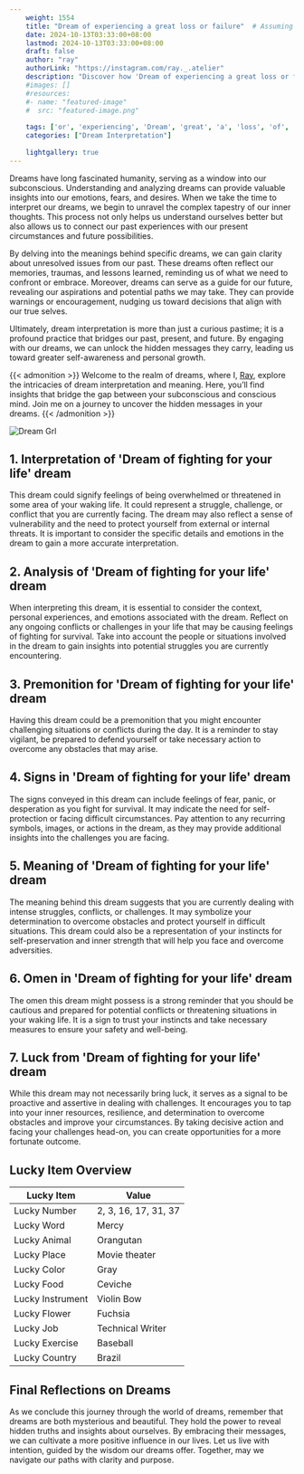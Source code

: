 ```yaml
---
    weight: 1554
    title: "Dream of experiencing a great loss or failure"  # Assuming 'title' column exists
    date: 2024-10-13T03:33:00+08:00
    lastmod: 2024-10-13T03:33:00+08:00
    draft: false
    author: "ray"
    authorLink: "https://instagram.com/ray._.atelier"
    description: "Discover how 'Dream of experiencing a great loss or failure' can interpret your future and uncover its significant meanings in your life."
    #images: []
    #resources:
    #- name: "featured-image"
    #  src: "featured-image.png"
    
    tags: ['or', 'experiencing', 'Dream', 'great', 'a', 'loss', 'of', 'failure']
    categories: ["Dream Interpretation"]
    
    lightgallery: true
---
```

    
Dreams have long fascinated humanity, serving as a window into our subconscious. Understanding and analyzing dreams can provide valuable insights into our emotions, fears, and desires. When we take the time to interpret our dreams, we begin to unravel the complex tapestry of our inner thoughts. This process not only helps us understand ourselves better but also allows us to connect our past experiences with our present circumstances and future possibilities.

By delving into the meanings behind specific dreams, we can gain clarity about unresolved issues from our past. These dreams often reflect our memories, traumas, and lessons learned, reminding us of what we need to confront or embrace. Moreover, dreams can serve as a guide for our future, revealing our aspirations and potential paths we may take. They can provide warnings or encouragement, nudging us toward decisions that align with our true selves.

Ultimately, dream interpretation is more than just a curious pastime; it is a profound practice that bridges our past, present, and future. By engaging with our dreams, we can unlock the hidden messages they carry, leading us toward greater self-awareness and personal growth.

{{< admonition >}}
Welcome to the realm of dreams, where I, [Ray](https://instagram.com/ray._.atelier), explore the intricacies of dream interpretation and meaning. Here, you’ll find insights that bridge the gap between your subconscious and conscious mind. Join me on a journey to uncover the hidden messages in your dreams.
{{< /admonition >}}

![Dream Grl](https://cdn.pixabay.com/photo/2017/11/02/03/35/gothic-2910057_1280.jpg "Dream Grl")

## 1. Interpretation of 'Dream of fighting for your life' dream

This dream could signify feelings of being overwhelmed or threatened in some area of your waking life. It could represent a struggle, challenge, or conflict that you are currently facing. The dream may also reflect a sense of vulnerability and the need to protect yourself from external or internal threats. It is important to consider the specific details and emotions in the dream to gain a more accurate interpretation.

## 2. Analysis of 'Dream of fighting for your life' dream

When interpreting this dream, it is essential to consider the context, personal experiences, and emotions associated with the dream. Reflect on any ongoing conflicts or challenges in your life that may be causing feelings of fighting for survival. Take into account the people or situations involved in the dream to gain insights into potential struggles you are currently encountering.

## 3. Premonition for 'Dream of fighting for your life' dream

Having this dream could be a premonition that you might encounter challenging situations or conflicts during the day. It is a reminder to stay vigilant, be prepared to defend yourself or take necessary action to overcome any obstacles that may arise.

## 4. Signs in 'Dream of fighting for your life' dream

The signs conveyed in this dream can include feelings of fear, panic, or desperation as you fight for survival. It may indicate the need for self-protection or facing difficult circumstances. Pay attention to any recurring symbols, images, or actions in the dream, as they may provide additional insights into the challenges you are facing.

## 5. Meaning of 'Dream of fighting for your life' dream

The meaning behind this dream suggests that you are currently dealing with intense struggles, conflicts, or challenges. It may symbolize your determination to overcome obstacles and protect yourself in difficult situations. This dream could also be a representation of your instincts for self-preservation and inner strength that will help you face and overcome adversities.

## 6. Omen in 'Dream of fighting for your life' dream

The omen this dream might possess is a strong reminder that you should be cautious and prepared for potential conflicts or threatening situations in your waking life. It is a sign to trust your instincts and take necessary measures to ensure your safety and well-being.

## 7. Luck from 'Dream of fighting for your life' dream

While this dream may not necessarily bring luck, it serves as a signal to be proactive and assertive in dealing with challenges. It encourages you to tap into your inner resources, resilience, and determination to overcome obstacles and improve your circumstances. By taking decisive action and facing your challenges head-on, you can create opportunities for a more fortunate outcome.

## Lucky Item Overview
| Lucky Item          | Value              |
|---------------|--------------------|
| Lucky Number        | 2, 3, 16, 17, 31, 37  |
| Lucky Word          | Mercy |
| Lucky Animal        | Orangutan |
| Lucky Place         | Movie theater     |
| Lucky Color         | Gray     |
| Lucky Food          | Ceviche      |
| Lucky Instrument    | Violin Bow |
| Lucky Flower        | Fuchsia    |
| Lucky Job           | Technical Writer       |
| Lucky Exercise      | Baseball  |
| Lucky Country       | Brazil    |


##  Final Reflections on Dreams

As we conclude this journey through the world of dreams, remember that dreams are both mysterious and beautiful. They hold the power to reveal hidden truths and insights about ourselves. By embracing their messages, we can cultivate a more positive influence in our lives. Let us live with intention, guided by the wisdom our dreams offer. Together, may we navigate our paths with clarity and purpose.
